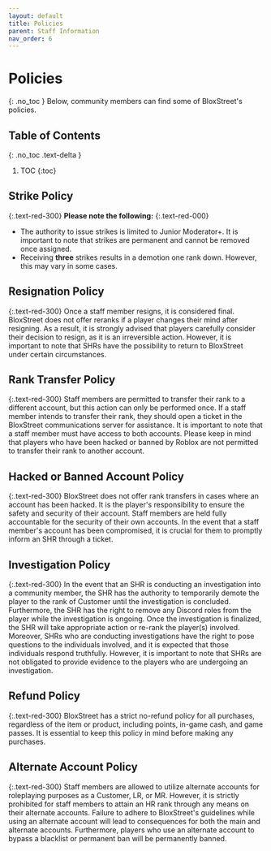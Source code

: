 ```yaml
---
layout: default
title: Policies
parent: Staff Information
nav_order: 6
---
```

# Policies
{: .no_toc }
Below, community members can find some of BloxStreet's policies.

## Table of Contents
{: .no_toc .text-delta }

1. TOC
{:toc}

## Strike Policy
{:.text-red-300}
**Please note the following:**
{:.text-red-000}
* The authority to issue strikes is limited to Junior Moderator+. It is important to note that strikes are permanent and cannot be removed once assigned.
* Receiving **three** strikes results in a demotion one rank down. However, this may vary in some cases.

## Resignation Policy
{:.text-red-300}
Once a staff member resigns, it is considered final. BloxStreet does not offer reranks if a player changes their mind after resigning. As a result, it is strongly advised that players carefully consider their decision to resign, as it is an irreversible action. However, it is important to note that SHRs have the possibility to return to BloxStreet under certain circumstances.

## Rank Transfer Policy 
{:.text-red-300}
Staff members are permitted to transfer their rank to a different account, but this action can only be performed once. If a staff member intends to transfer their rank, they should open a ticket in the BloxStreet communications server for assistance. It is important to note that a staff member must have access to both accounts. Please keep in mind that players who have been hacked or banned by Roblox are not permitted to transfer their rank to another account.

## Hacked or Banned Account Policy 
{:.text-red-300}
BloxStreet does not offer rank transfers in cases where an account has been hacked. It is the player's responsibility to ensure the safety and security of their account. Staff members are held fully accountable for the security of their own accounts. In the event that a staff member's account has been compromised, it is crucial for them to promptly inform an SHR through a ticket.

## Investigation Policy
{:.text-red-300}
In the event that an SHR is conducting an investigation into a community member, the SHR has the authority to temporarily demote the player to the rank of Customer until the investigation is concluded. Furthermore, the SHR has the right to remove any Discord roles from the player while the investigation is ongoing. Once the investigation is finalized, the SHR will take appropriate action or re-rank the player(s) involved. Moreover, SHRs who are conducting investigations have the right to pose questions to the individuals involved, and it is expected that those individuals respond truthfully. However, it is important to note that SHRs are not obligated to provide evidence to the players who are undergoing an investigation.

## Refund Policy
{:.text-red-300}
BloxStreet has a strict no-refund policy for all purchases, regardless of the item or product, including points, in-game cash, and game passes. It is essential to keep this policy in mind before making any purchases.

## Alternate Account Policy
{:.text-red-300}
Staff members are allowed to utilize alternate accounts for roleplaying purposes as a Customer, LR, or MR. However, it is strictly prohibited for staff members to attain an HR rank through any means on their alternate accounts. Failure to adhere to BloxStreet's guidelines while using an alternate account will lead to consequences for both the main and alternate accounts. Furthermore, players who use an alternate account to bypass a blacklist or permanent ban will be permanently banned.
